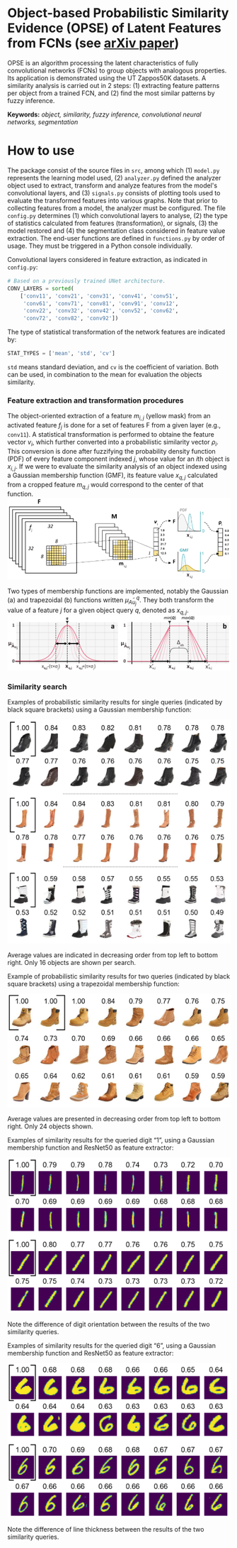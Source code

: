 # Object-based Probabilistic Similarity Evidence (OPSE) of Latent Features from FCNs (see [arXiv paper](https://www.privatelink.com))

OPSE is an algorithm processing the latent characteristics of fully convolutional networks (FCNs) to group objects with analogous properties. Its application is demonstrated using the UT Zappos50K datasets. A similarity analysis is carried out in 2 steps: (1) extracting feature patterns per object from a trained FCN, and (2) find the most similar patterns by fuzzy inference.

**Keywords:** _object, similarity, fuzzy inference, convolutional neural networks, segmentation_

# How to use
The package consist of the source files in `src`, among which (1) `model.py` represents the learning model used, (2) `analyzer.py` defined the analyzer object used to extract, transform and analyze features from the model's convolutional layers, and (3) `signals.py` consists of plotting tools used to evaluate the transformed features into various graphs.
Note that prior to collecting features from a model, the analyzer must be configured. The file `config.py` determines (1) which convolutional layers to analyse, (2) the type of statistics calculated from features (transformation), or signals, (3) the model restored and (4) the segmentation class considered in feature value extraction. The end-user functions are defined in `functions.py` by order of usage. They must be triggered in a Python console individually.

Convolutional layers considered in feature extraction, as indicated in `config.py`:
```python
# Based on a previously trained UNet architecture.
CONV_LAYERS = sorted(
    ['conv11', 'conv21', 'conv31', 'conv41', 'conv51',
     'conv61', 'conv71', 'conv81', 'conv91', 'conv12',
     'conv22', 'conv32', 'conv42', 'conv52', 'conv62',
     'conv72', 'conv82', 'conv92'])
```

The type of statistical transformation of the network features are indicated by:
```python
STAT_TYPES = ['mean', 'std', 'cv']
```
`std` means standard deviation, and `cv` is the coefficient of variation. Both can be used, in combination to the mean for evaluation the objects similarity.


### Feature extraction and transformation procedures
The object-oriented extraction of a feature $m_{i,j}$ (yellow mask) from an activated feature $f_j$ is done for a set of features F from a given layer (e.g., `conv11`). A statistical transformation is performed to obtaine the feature vector $v_i$, which further converted into a probabilistic similarity vector $ρ_i$. This conversion is done after fuzzifying the probability density function (PDF) of every feature component indexed $j$, whose value for an $i$th object is $x_{i,j}$. If we were to evaluate the similarity analysis of an object indexed using a Gaussian membership function (GMF), its feature value $x_{q,j}$ calculated from a cropped feature $m_{q,j}$ would correspond to the center of that function.
![Feature extraction to transformation](./figures/extract_proc.png)

Two types of membership functions are implemented, notably the Gaussian (a) and trapezoidal (b) functions written $μ_A ̃_{u_j}^q$. They both transform the value of a feature $j$ for a given object query $q$, denoted as $x_{q,j}$.
![Membership functions](./figures/mmb_function.png)

### Similarity search
Examples of probabilistic similarity results for single queries (indicated by black square brackets) using a Gaussian membership function:

![Similarity analysis by one query](./figures/sim_analysis_1.png)

Average values are indicated in decreasing order from top left to bottom right. Only 16 objects are shown per search.

Example of probabilistic similarity results for two queries (indicated by black square brackets) using a trapezoidal membership function:

![Similarity analysis by two queries](./figures/sim_analysis_2.png)

Average values are presented in decreasing order from top left to bottom right. Only 24 objects shown.

Examples of similarity results for the queried digit “1”, using a Gaussian membership function and ResNet50 as feature extractor:

![Similarity analysis of digit 1](./figures/sim_digit_1.png)

Note the difference of digit orientation between the results of the two similarity queries.

Examples of similarity results for the queried digit “6”, using a Gaussian membership function and ResNet50 as feature extractor:

![Similarity analysis of digit 6](./figures/sim_digit_2.png)

Note the difference of line thickness between the results of the two similarity queries.

